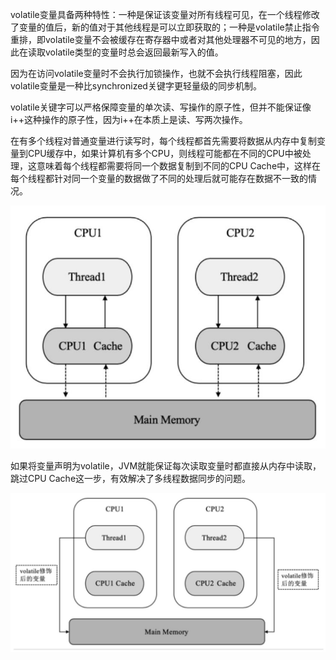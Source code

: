 volatile变量具备两种特性：一种是保证该变量对所有线程可见，在一个线程修改了变量的值后，新的值对于其他线程是可以立即获取的；一种是volatile禁止指令重排，即volatile变量不会被缓存在寄存器中或者对其他处理器不可见的地方，因此在读取volatile类型的变量时总会返回最新写入的值。

因为在访问volatile变量时不会执行加锁操作，也就不会执行线程阻塞，因此volatile变量是一种比synchronized关键字更轻量级的同步机制。

volatile关键字可以严格保障变量的单次读、写操作的原子性，但并不能保证像i++这种操作的原子性，因为i++在本质上是读、写两次操作。

在有多个线程对普通变量进行读写时，每个线程都首先需要将数据从内存中复制变量到CPU缓存中，如果计算机有多个CPU，则线程可能都在不同的CPU中被处理，这意味着每个线程都需要将同一个数据复制到不同的CPU Cache中，这样在每个线程都针对同一个变量的数据做了不同的处理后就可能存在数据不一致的情况。

![](img/1.jpg)

如果将变量声明为volatile，JVM就能保证每次读取变量时都直接从内存中读取，跳过CPU Cache这一步，有效解决了多线程数据同步的问题。

![](img/2.jpg)
